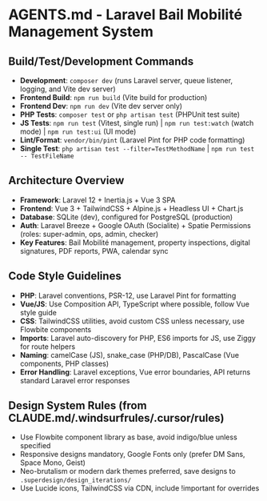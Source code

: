# AGENTS.md - Laravel Bail Mobilité Management System

## Build/Test/Development Commands
- **Development**: `composer dev` (runs Laravel server, queue listener, logging, and Vite dev server)
- **Frontend Build**: `npm run build` (Vite build for production)
- **Frontend Dev**: `npm run dev` (Vite dev server only)
- **PHP Tests**: `composer test` or `php artisan test` (PHPUnit test suite)
- **JS Tests**: `npm run test` (Vitest, single run) | `npm run test:watch` (watch mode) | `npm run test:ui` (UI mode)
- **Lint/Format**: `vendor/bin/pint` (Laravel Pint for PHP code formatting)
- **Single Test**: `php artisan test --filter=TestMethodName` | `npm run test -- TestFileName`

## Architecture Overview
- **Framework**: Laravel 12 + Inertia.js + Vue 3 SPA
- **Frontend**: Vue 3 + TailwindCSS + Alpine.js + Headless UI + Chart.js
- **Database**: SQLite (dev), configured for PostgreSQL (production)
- **Auth**: Laravel Breeze + Google OAuth (Socialite) + Spatie Permissions (roles: super-admin, ops, admin, checker)
- **Key Features**: Bail Mobilité management, property inspections, digital signatures, PDF reports, PWA, calendar sync

## Code Style Guidelines
- **PHP**: Laravel conventions, PSR-12, use Laravel Pint for formatting
- **Vue/JS**: Use Composition API, TypeScript where possible, follow Vue style guide
- **CSS**: TailwindCSS utilities, avoid custom CSS unless necessary, use Flowbite components
- **Imports**: Laravel auto-discovery for PHP, ES6 imports for JS, use Ziggy for route helpers
- **Naming**: camelCase (JS), snake_case (PHP/DB), PascalCase (Vue components, PHP classes)
- **Error Handling**: Laravel exceptions, Vue error boundaries, API returns standard Laravel error responses

## Design System Rules (from CLAUDE.md/.windsurfrules/.cursor/rules)
- Use Flowbite component library as base, avoid indigo/blue unless specified
- Responsive designs mandatory, Google Fonts only (prefer DM Sans, Space Mono, Geist)
- Neo-brutalism or modern dark themes preferred, save designs to `.superdesign/design_iterations/`
- Use Lucide icons, TailwindCSS via CDN, include !important for overrides
